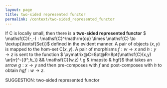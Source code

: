 ```yaml
---
layout: page
title: two-sided represented functor
permalink: /context/two-sided_represented_functor
---
```

 If $\mathsf{C}$ is locally small, then there is a **two-sided represented functor**
$ \mathsf{C}(-,-) : \mathsf{C}^\mathrm{op} \times \mathsf{C} \to \textup{\textsf{Set}}$ defined in the evident manner. A pair of objects $(x,y)$ is mapped to the hom-set $\mathsf{C}(x,y)$. A pair of morphisms $f : w \to x$ and $h : y \to z$ is sent to the function $  \xymatrix@C=8pt@R=8pt{\mathsf{C}(x,y) \ar[rr]^-{(f^*,h_*)} &&  \mathsf{C}(w,z) \\ g  & \mapsto & hgf}$ that takes an arrow $g : x \to y$ and then pre-composes with $f$ and post-composes with $h$ to obtain $hgf : w \to z$.


SUGGESTION: two-sided represented functor